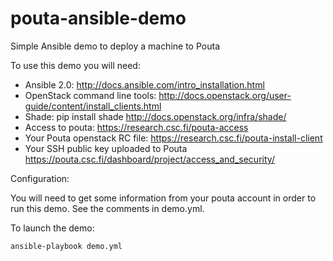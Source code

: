 pouta-ansible-demo
==================

Simple Ansible demo to deploy a machine to Pouta

To use this demo you will need:
 - Ansible 2.0:
  http://docs.ansible.com/intro_installation.html
 - OpenStack command line tools:
   http://docs.openstack.org/user-guide/content/install_clients.html
 - Shade: pip install shade
   http://docs.openstack.org/infra/shade/
 - Access to pouta:
   https://research.csc.fi/pouta-access
 - Your Pouta openstack RC file:
   https://research.csc.fi/pouta-install-client
 - Your SSH public key uploaded to Pouta
   https://pouta.csc.fi/dashboard/project/access_and_security/

Configuration:

You will need to get some information from your pouta account in order to run this demo. See the comments in demo.yml.

To launch the demo:

    ansible-playbook demo.yml
